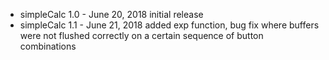 * simpleCalc 1.0 - June 20, 2018 initial release
* simpleCalc 1.1 - June 21, 2018 added exp function, bug fix where buffers were not flushed correctly on a certain sequence
of button combinations
